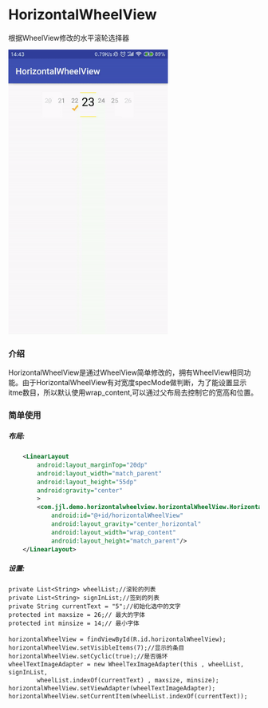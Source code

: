 # HorizontalWheelView

根据WheelView修改的水平滚轮选择器

<img src="https://github.com/northJjL/HorizontalWheelView/blob/master/img.gif" width="320" alt="gif">

### 介绍

HorizontalWheelView是通过WheelView简单修改的，拥有WheelView相同功能。由于HorizontalWheelView有对宽度specMode做判断，为了能设置显示itme数目，所以默认使用wrap_content,可以通过父布局去控制它的宽高和位置。

### 简单使用

##### 布局: 

```xml
    <LinearLayout
        android:layout_marginTop="20dp"
        android:layout_width="match_parent"
        android:layout_height="55dp"
        android:gravity="center"
        >
        <com.jjl.demo.horizontalwheelview.horizontalWheelView.HorizontalWheelView
            android:id="@+id/horizontalWheelView"
            android:layout_gravity="center_horizontal"
            android:layout_width="wrap_content"
            android:layout_height="match_parent"/>
    </LinearLayout>
```

##### 设置: 


	private List<String> wheelList;//滚轮的列表
	private List<String> signInList;//签到的列表
	private String currentText = "5";//初始化选中的文字
	protected int maxsize = 26;// 最大的字体
	protected int minsize = 14;// 最小字体
	   
	horizontalWheelView = findViewById(R.id.horizontalWheelView);
	horizontalWheelView.setVisibleItems(7);//显示的条目
	horizontalWheelView.setCyclic(true);//是否循环
	wheelTextImageAdapter = new WheelTexImageAdapter(this , wheelList, signInList,
	        wheelList.indexOf(currentText) , maxsize, minsize);
	horizontalWheelView.setViewAdapter(wheelTextImageAdapter);
	horizontalWheelView.setCurrentItem(wheelList.indexOf(currentText));


      



